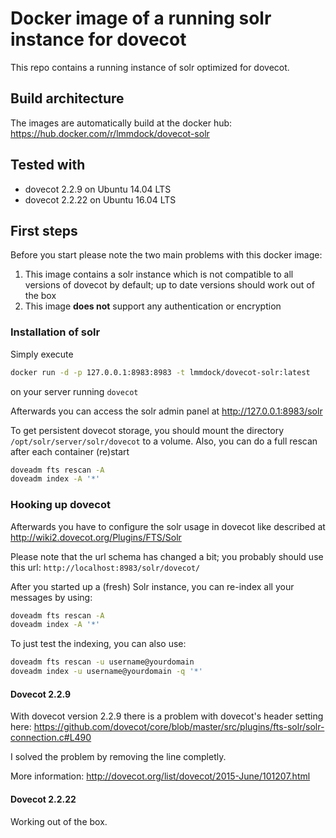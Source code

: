# Docker image of a running solr instance for dovecot
This repo contains a running instance of solr optimized for dovecot.

## Build architecture
The images are automatically build at the docker hub: https://hub.docker.com/r/lmmdock/dovecot-solr

## Tested with

* dovecot 2.2.9 on Ubuntu 14.04 LTS
* dovecot 2.2.22 on Ubuntu 16.04 LTS

## First steps
Before you start please note the two main problems with this docker image:

1. This image contains a solr instance which is not compatible to all versions of dovecot by default; up to date versions should work out of the box
2. This image **does not** support any authentication or encryption

### Installation of solr

Simply execute

```bash
docker run -d -p 127.0.0.1:8983:8983 -t lmmdock/dovecot-solr:latest
```
on your server running `dovecot`

Afterwards you can access the solr admin panel at http://127.0.0.1:8983/solr

To get persistent dovecot storage, you should mount the directory `/opt/solr/server/solr/dovecot` to a volume. Also, you can do a full rescan after each container (re)start

```bash
doveadm fts rescan -A
doveadm index -A '*'
```

### Hooking up dovecot
Afterwards you have to configure the solr usage in dovecot like described at http://wiki2.dovecot.org/Plugins/FTS/Solr

Please note that the url schema has changed a bit; you probably should use this url: `http://localhost:8983/solr/dovecot/`

After you started up a (fresh) Solr instance, you can re-index all your messages by using:

```bash
doveadm fts rescan -A
doveadm index -A '*'
```

To just test the indexing, you can also use:

```bash
doveadm fts rescan -u username@yourdomain
doveadm index -u username@yourdomain -q '*'
```

#### Dovecot 2.2.9
With dovecot version 2.2.9 there is a problem with dovecot's header setting here: https://github.com/dovecot/core/blob/master/src/plugins/fts-solr/solr-connection.c#L490

I solved the problem by removing the line completly.

More information: http://dovecot.org/list/dovecot/2015-June/101207.html

#### Dovecot 2.2.22
Working out of the box.
